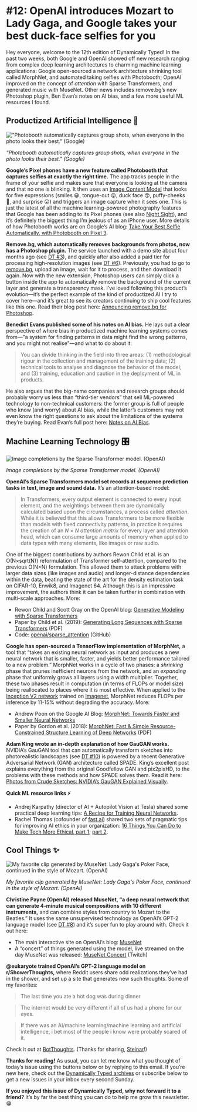 # #12: OpenAI introduces Mozart to Lady Gaga, and Google takes your best duck-face selfies for you 

Hey everyone, welcome to the 12th edition of Dynamically Typed!
In the past two weeks, both Google and OpenAI showed off new research ranging from complex deep learning architectures to charming machine learning applications: Google open-sourced a network architecture shrinking tool called MorphNet, and automated taking selfies with Photobooth; OpenAI improved on the concept of _attention_ with Sparse Transformers, and generated music with MuseNet.
Other news includes remove.bg’s new Photoshop plugin, Ben Evan’s notes on AI bias, and a few more useful ML resources I found.

## Productized Artificial Intelligence 🔌

!["Photobooth automatically captures group shots, when everyone in the photo looks their best." (Google)](https://s3.amazonaws.com/revue/items/images/004/522/713/mail/c58d481578f6dd7e00a7b511f8177a03.png?1556388688)

_"Photobooth automatically captures group shots, when everyone in the photo looks their best." (Google)_

**Google’s Pixel phones have a new feature called Photobooth that captures selfies at exactly the right time.**
The app tracks people in the frame of your selfie and makes sure that everyone is looking at the camera and that no one is blinking.
It then uses an [Image Content Model](https://ai.googleblog.com/2018/05/automatic-photography-with-google-clips.html?utm_campaign=Dynamically%20Typed&utm_medium=email&utm_source=Revue%20newsletter) that looks for five expressions (smiles 😀, tongue-out 😝, duck face 😙, puffy-cheeks 🐡, and surprise 😮) and triggers an image capture when it sees one.
This is just the latest of all the machine learning-powered photography features that Google has been adding to its Pixel phones (see also [Night Sight](https://www.theverge.com/2018/11/14/18092660/google-night-sight-review-pixel-2-3-camera-photos-image-quality?utm_campaign=Dynamically%20Typed&utm_medium=email&utm_source=Revue%20newsletter)), and it’s definitely the biggest thing I’m jealous of as an iPhone user.
More details of how Photobooth works are on Google’s AI blog: [Take Your Best Selfie Automatically, with Photobooth on Pixel 3](https://ai.googleblog.com/2019/04/take-your-best-selfie-automatically.html?m=1&utm_campaign=Dynamically%20Typed&utm_medium=email&utm_source=Revue%20newsletter).

**Remove.bg, which automatically removes backgrounds from photos, now has a Photoshop plugin.**
The service launched with a demo site about four months ago (see [DT #3](https://www.getrevue.co/profile/dynamically-typed/issues/3-happy-holidays-149573?utm_campaign=Dynamically%20Typed&utm_medium=email&utm_source=Revue%20newsletter)), and quickly after also added a paid tier for processing high-resolution images (see [DT #6](https://dynamicallytyped.com/issues/6-deep-reinforcement-learning-from-an-atari-zoo-to-a-self-driving-car-in-20-minutes-155882?utm_campaign=Dynamically%20Typed&utm_medium=email&utm_source=Revue%20newsletter)).
Previously, you had to go to [remove.bg](https://remove.bg?utm_campaign=Dynamically%20Typed&utm_medium=email&utm_source=Revue%20newsletter), upload an image, wait for it to process, and then download it again.
Now with the new extension, Photoshop users can simply click a button inside the app to automatically remove the background of the current layer and generate a transparency mask.
I’ve loved following this product’s evolution—it’s the perfect example of the kind of productized AI I try to cover here—and it’s great to see its creators continuing to ship cool features like this one.
Read their blog post here: [Announcing remove.bg for Photoshop](https://www.remove.bg/b/remove-bg-photoshop?ref=producthunt&utm_campaign=Dynamically%20Typed&utm_medium=email&utm_source=Revue%20newsletter).

**Benedict Evans published some of his notes on AI bias.**
He lays out a clear perspective of where bias in productized machine learning systems comes from—"a system for finding patterns in data might find the wrong patterns, and you might not realise"—and what to do about it:

> You can divide thinking in the field into three areas: (1) methodological rigour in the collection and management of the training data; (2) technical tools to analyse and diagnose the behavior of the model; and (3) training, education and caution in the deployment of ML in products.

He also argues that the big-name companies and research groups should probably worry us less than “third-tier vendors” that sell ML-powered technology to non-technical customers: the former group is full of people who know (and worry) about AI bias, while the latter’s customers may not even know the right questions to ask about the limitations of the systems they’re buying.
Read Evan’s full post here: [Notes on AI Bias](https://www.ben-evans.com/benedictevans/2019/4/15/notes-on-ai-bias?utm_campaign=Dynamically%20Typed&utm_medium=email&utm_source=Revue%20newsletter).

## Machine Learning Technology 🎛

![Image completions by the Sparse Transformer model. (OpenAI)](https://s3.amazonaws.com/revue/items/images/004/522/961/mail/d15e3063efb7b34a83465b4042c92159.png?1556400476)

_Image completions by the Sparse Transformer model. (OpenAI)_

**OpenAI’s Sparse Transformers model set records at sequence prediction tasks in text, image and sound data.**
It’s an attention-based model:

> In Transformers, every output element is connected to every input element, and the weightings between them are dynamically calculated based upon the circumstances, a process called _attention_.
> While it is believed that this allows Transformers to be more flexible than models with fixed connectivity patterns, in practice it requires the creation of an _N_ × _N_ _attention matrix_ for every layer and attention head, which can consume large amounts of memory when applied to data types with many elements, like images or raw audio.

One of the biggest contributions by authors Rewon Child et al.
is an O(N×sqrt(N)) reformulation of Transformer self-attention, compared to the previous O(N×N) formulation.
This allowed them to attack problems with larger data sizes (like images and audio) and longer-distance dependencies within the data, beating the state of the art for the density estimation task on CIFAR-10, Enwik8, and Imagenet 64.
Although this is an impressive improvement, the authors think it can be taken further in combination with multi-scale approaches.
More:

- Rewon Child and Scott Gray on the OpenAI blog: [Generative Modeling with Sparse Transformers](https://openai.com/blog/sparse-transformer/?utm_campaign=Dynamically%20Typed&utm_medium=email&utm_source=Revue%20newsletter)
- Paper by Child et al. (2019): [Generating Long Sequences with Sparse Transformers](https://arxiv.org/pdf/1904.10509.pdf?utm_campaign=Dynamically%20Typed&utm_medium=email&utm_source=Revue%20newsletter) (PDF)
- Code: [openai/sparse_attention](https://github.com/openai/sparse_attention?utm_campaign=Dynamically%20Typed&utm_medium=email&utm_source=Revue%20newsletter) (GitHub)

**Google has open-sourced a TensorFlow implementation of MorphNet,** a tool that “takes an existing neural network as input and produces a new neural network that is smaller, faster, and yields better performance tailored to a new problem.” MorphNet works in a cycle of two phases: a _shrinking_ phase that prunes inefficient neurons from the network, and an _expanding_ phase that uniformly grows all layers using a width multiplier.
Together, these two phases result in computation (in terms of FLOPs or model size) being reallocated to places where it is most effective.
When applied to the [Inception V2 network](https://arxiv.org/abs/1502.03167?utm_campaign=Dynamically%20Typed&utm_medium=email&utm_source=Revue%20newsletter) trained on [Imagenet](http://www.image-net.org/?utm_campaign=Dynamically%20Typed&utm_medium=email&utm_source=Revue%20newsletter), MorphNet reduces FLOPs per inference by 11-15% without degrading the accuracy.
More:

- Andrew Poon on the Google AI Blog: [MorphNet: Towards Faster and Smaller Neural Networks](http://ai.googleblog.com/2019/04/morphnet-towards-faster-and-smaller.html?utm_campaign=Dynamically%20Typed&utm_medium=email&utm_source=Revue%20newsletter)
- Paper by Gordon et al. (2018): [MorphNet: Fast & Simple Resource-Constrained Structure Learning of Deep Networks](https://arxiv.org/pdf/1711.06798.pdf?utm_campaign=Dynamically%20Typed&utm_medium=email&utm_source=Revue%20newsletter) (PDF)

**Adam King wrote an in-depth explanation of how GauGAN works.**
NVIDIA’s GauGAN tool that can automatically transform sketches into photorealistic landscapes (see [DT #10](https://dynamicallytyped.com/issues/10-a-turing-award-for-deep-learning-and-a-bitter-lesson-for-ai-research-166903?utm_campaign=Dynamically%20Typed&utm_medium=email&utm_source=Revue%20newsletter)) is powered by a recent Generative Adversarial Network (GAN) architecture called SPADE.
King’s excellent post explains everything from the original Goodfellow GAN and pix2pixHD, to the problems with these methods and how SPADE solves them.
Read it here: [Photos from Crude Sketches: NVIDIA’s GauGAN Explained Visually](https://adamdking.com/blog/gaugan/?utm_campaign=Dynamically%20Typed&utm_medium=email&utm_source=Revue%20newsletter).

**Quick ML resource links ⚡️**

- Andrej Karpathy (director of AI + Autopilot Vision at Tesla) shared some practical deep learning tips: [A Recipe for Training Neural Networks](https://karpathy.github.io/2019/04/25/recipe/?utm_campaign=Dynamically%20Typed&utm_medium=email&utm_source=Revue%20newsletter).
- Rachel Thomas (cofounder of [fast.ai](https://www.fast.ai/?utm_campaign=Dynamically%20Typed&utm_medium=email&utm_source=Revue%20newsletter)) shared two sets of pragmatic tips for improving AI ethics in your organization: [16 Things You Can Do to Make Tech More Ethical, part 1](https://www.fast.ai/2019/04/22/ethics-action-1/?utm_campaign=Dynamically%20Typed&utm_medium=email&utm_source=Revue%20newsletter); [part 2](https://www.fast.ai/2019/04/25/ethics-action-2/?utm_campaign=Dynamically%20Typed&utm_medium=email&utm_source=Revue%20newsletter).

## Cool Things ✨

![My favorite clip generated by MuseNet: Lady Gaga's Poker Face, continued in the style of Mozart. (OpenAI)](https://s3.amazonaws.com/revue/items/images/004/523/026/mail/d5221ee470c6057aa1006b2c23d06c14.png?1556404969)

_My favorite clip generated by MuseNet: Lady Gaga's Poker Face, continued in the style of Mozart. (OpenAI)_

**Christine Payne (OpenAI) released MuseNet, “a deep neural network that can generate 4-minute musical compositions with 10 different instruments,** and can combine styles from country to Mozart to the Beatles.” It uses the same unsupervised technology as OpenAI’s GPT-2 language model (see [DT #8](https://dynamicallytyped.com/issues/8-should-openai-open-source-their-impressive-new-language-model-161119?utm_campaign=Dynamically%20Typed&utm_medium=email&utm_source=Revue%20newsletter)) and it’s super fun to play around with.
Check it out here:

- The main interactive site on OpenAI’s blog: [MuseNet](https://openai.com/blog/musenet/?utm_campaign=Dynamically%20Typed&utm_medium=email&utm_source=Revue%20newsletter)
- A “concert” of things generated using the model, live streamed on the day MuseNet was released: [MuseNet Concert](https://www.twitch.tv/videos/416276005?t=&utm_campaign=Dynamically%20Typed&utm_medium=email&utm_source=Revue%20newsletter) (Twitch)

**@eukaryote trained OpenAI’s GPT-2 language model on r/ShowerThoughts,** where Reddit users share odd realizations they’ve had in the shower, and set up a site that generates new such thoughts.
Some of my favorites:

> The last time you ate a hot dog was during dinner

> The internet would be very different if all of us had a phone for our eyes.

> If there was an AI/machine learning/machine learning and artificial intelligence, i bet most of the people i know were probably scared of it.

Check it out at [BotThoughts](https://eukaryote31.github.io/bot-thoughts/?utm_campaign=Dynamically%20Typed&utm_medium=email&utm_source=Revue%20newsletter).
(Thanks for sharing, [Steinar](https://twitter.com/SteinarLaenen?utm_campaign=Dynamically%20Typed&utm_medium=email&utm_source=Revue%20newsletter)!)

**Thanks for reading!**
As usual, you can let me know what you thought of today’s issue using the buttons below or by replying to this email.
If you’re new here, check out the [Dynamically Typed archives](https://dynamicallytyped.com/?utm_campaign=Dynamically%20Typed&utm_medium=email&utm_source=Revue%20newsletter) or subscribe below to get a new issues in your inbox every second Sunday.

**If you enjoyed this issue of Dynamically Typed, why not forward it to a friend?**
It’s by far the best thing you can do to help me grow this newsletter.
😁
